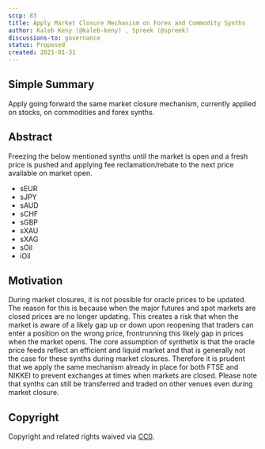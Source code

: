 ```yaml
---
sccp: 83
title: Apply Market Closure Mechanism on Forex and Commodity Synths
author: Kaleb Keny (@kaleb-keny) , Spreek (@spreek)
discussions-to: governance
status: Proposed
created: 2021-01-31
---
```


<!--You can leave these HTML comments in your merged SCCP and delete the visible duplicate text guides, they will not appear and may be helpful to refer to if you edit it again. This is the suggested template for new SCCPs. Note that an SCCP number will be assigned by an editor. When opening a pull request to submit your SCCP, please use an abbreviated title in the filename, `sccp-draft_title_abbrev.md`. The title should be 44 characters or less.-->

## Simple Summary

<!--"If you can't explain it simply, you don't understand it well enough." Provide a simplified and layman-accessible explanation of the SCCP.-->

Apply going forward the same market closure mechanism, currently applied on stocks, on commodities and forex synths.

## Abstract

<!--A short (~200 word) description of the variable change proposed.-->

Freezing the below mentioned synths until the market is open and a fresh price is pushed and applying fee reclamation/rebate to the next price available on market open.
- sEUR
- sJPY
- sAUD
- sCHF
- sGBP
- sXAU
- sXAG
- sOil
- iOil


## Motivation

<!--The motivation is critical for SCCPs that want to update variables within Synthetix. It should clearly explain why the existing variable is not incentive aligned. SCCP submissions without sufficient motivation may be rejected outright.-->

During market closures, it is not possible for oracle prices to be updated. The reason for this is because when the major futures and spot markets are closed prices are no longer updating. This creates a risk that when the market is aware of a likely gap up or down upon reopening that traders can enter a position on the wrong price, frontrunning this likely gap in prices when the market opens. 
The core assumption of synthetix is that the oracle price feeds reflect an efficient and liquid market and that is generally not the case for these synths during market closures. Therefore it is prudent that we apply the same mechanism already in place for both FTSE and NIKKEI to prevent exchanges at times when markets are closed. Please note that synths can still be transferred and traded on other venues even during market closure.


## Copyright

Copyright and related rights waived via [CC0](https://creativecommons.org/publicdomain/zero/1.0/).
